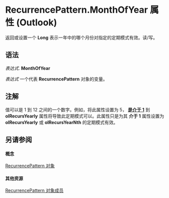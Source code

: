 
# RecurrencePattern.MonthOfYear 属性 (Outlook)

返回或设置一个 **Long** 表示一年中的哪个月份对指定的定期模式有效。读/写。


## 语法

 _表达式_. **MonthOfYear**

 _表达式_ 一个代表 **RecurrencePattern** 对象的变量。


## 注解

值可以是 1 到 12 之间的一个数字。例如，将此属性设置为 5， **[是介于 1](bc9b35b5-ef00-e5cf-09cc-ee8743efddcf.md)** 到 **olRecursYearly** 属性将导致此定期模式可以。此属性只是为其 **介于 1** 属性设置为 **olRecursYearly** 或 **olRecursYearNth** 的定期模式有效。


## 另请参阅


#### 概念


[RecurrencePattern 对象](36c098f7-59fb-879a-5173-ed0260d13fa4.md)
#### 其他资源


[RecurrencePattern 对象成员](d282fdb2-2b6d-983d-fe5f-698113d35f89.md)
